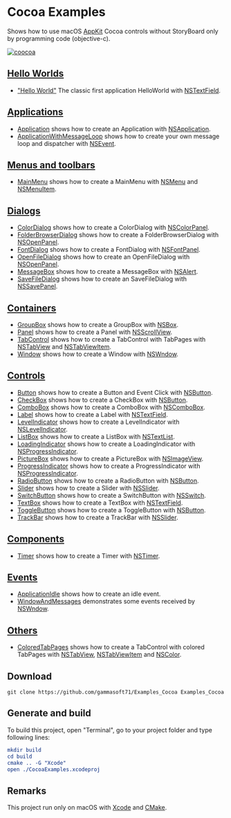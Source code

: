 
# Cocoa Examples

Shows how to use macOS [AppKit](https://developer.apple.com/documentation/appkit/) Cocoa controls without StoryBoard only by programming code (objective-c).

[![coocoa](docs/Pictures/cocoa_header.png)](https://gammasoft71.wixsite.com/gammasoft/cocoa)

## [Hello Worlds](src/HelloWorlds)

* ["Hello World"](src/HelloWorlds/HelloWorld/README.md) The classic first application HelloWorld with [NSTextField](https://developer.apple.com/documentation/appkit/nstextfield/).

## [Applications](src/Applications/README.md)

* [Application](src/Applications/Application/README.md) shows how to create an Application with [NSApplication](https://developer.apple.com/documentation/appkit/nsapplication/).
* [ApplicationWithMessageLoop](src/Applications/ApplicationWithMessageLoop/README.md) shows how to create your own message loop and dispatcher with [NSEvent](https://developer.apple.com/documentation/appkit/nsevent/).

## [Menus and toolbars](src/MenusAndTooolbars)

* [MainMenu](src/MenusAndToolbars/MainMenu/README.md) shows how to create a MainMenu with [NSMenu](https://developer.apple.com/documentation/appkit/nsmenu/) and [NSMenuItem](https://developer.apple.com/documentation/appkit/nsmenuitem/).

## [Dialogs](src/Dialogs/README.md)

* [ColorDialog](src/Dialogs/ColorDialog/README.md) shows how to create a ColorDialog with [NSColorPanel](https://developer.apple.com/documentation/appkit/nscolorpanel/).
* [FolderBrowserDialog](src/Dialogs/FolderBrowserDialog/README.md) shows how to create a FolderBrowserDialog with [NSOpenPanel](https://developer.apple.com/documentation/appkit/nsopenpanel/).
* [FontDialog](src/Dialogs/FontDialog/README.md) shows how to create a FontDialog with [NSFontPanel](https://developer.apple.com/documentation/appkit/nsfontpanel/).
* [OpenFileDialog](src/Dialogs/OpenFileDialog/README.md) shows how to create an OpenFileDialog with [NSOpenPanel](https://developer.apple.com/documentation/appkit/nsopenpanel/).
* [MessageBox](src/Dialogs/MessageBox/README.md) shows how to create a MessageBox with [NSAlert](https://developer.apple.com/documentation/appkit/nsalert/).
* [SaveFileDialog](src/Dialogs/SaveFileDialog/README.md) shows how to create an SaveFileDialog with [NSSavePanel](https://developer.apple.com/documentation/appkit/nssavepanel/).

## [Containers](src/Containers/README.md)

* [GroupBox](src/Containers/GroupBox/README.md) shows how to create a GroupBox with [NSBox](https://developer.apple.com/documentation/appkit/nsbox/).
* [Panel](src/Containers/Panel/README.md) shows how to create a Panel with [NSScrollView](https://developer.apple.com/documentation/appkit/nsscrollview/).
* [TabControl](src/Containers/TabControl/README.md) shows how to create a TabControl with TabPages with [NSTabView](https://developer.apple.com/documentation/appkit/nstabview/) and [NSTabViewItem](https://developer.apple.com/documentation/appkit/nstabviewitem/).
* [Window](src/Containers/Window/README.md) shows how to create a Window with [NSWndow](https://developer.apple.com/documentation/appkit/nswindow/).

## [Controls](src/Controls/README.md)

* [Button](src/Controls/Button/README.md) shows how to create a Button and Event Click with [NSButton](https://developer.apple.com/documentation/appkit/nsbutton/).
* [CheckBox](src/Controls/CheckBox/README.md) shows how to create a CheckBox with [NSButton](https://developer.apple.com/documentation/appkit/nsbutton/).
* [ComboBox](src/Controls/ComboBox/README.md) shows how to create a ComboBox with [NSComboBox](https://developer.apple.com/documentation/appkit/nscombobox/).
* [Label](src/Controls/Label/README.md) shows how to create a Label with [NSTextField](https://developer.apple.com/documentation/appkit/nstextfield/).
* [LevelIndicator](src/Controls/LevelIndicator/README.md) shows how to create a LevelIndicator with [NSLevelIndicator](https://developer.apple.com/documentation/appkit/nslevelindicator/).
* [ListBox](src/Controls/ListBox/README.md) shows how to create a ListBox with [NSTextList](https://developer.apple.com/documentation/uikit/nstextlist/).
* [LoadingIndicator](src/Controls/LoadingIndicator/README.md) shows how to create a LoadingIndicator with [NSProgressIndicator](https://developer.apple.com/documentation/appkit/nsprogressindicator/).
* [PictureBox](src/Controls/PictureBox/README.md) shows how to create a PictureBox with [NSImageView](https://developer.apple.com/documentation/appkit/nsimageview/).
* [ProgressIndicator](src/Controls/ProgressIndicator/README.md) shows how to create a ProgressIndicator with [NSProgressIndicator](https://developer.apple.com/documentation/appkit/nsprogressindicator/).
* [RadioButton](src/Controls/RadioButton/README.md) shows how to create a RadioButton with [NSButton](https://developer.apple.com/documentation/appkit/nsbutton/).
* [Slider](src/Controls/Slider/README.md) shows how to create a Slider with [NSSlider](https://developer.apple.com/documentation/appkit/nsslider/).
* [SwitchButton](src/Controls/SwitchButton/README.md) shows how to create a SwitchButton with [NSSwitch](https://developer.apple.com/documentation/appkit/nsswitch/).
* [TextBox](src/Controls/TextBox/README.md) shows how to create a TextBox with [NSTextField](https://developer.apple.com/documentation/appkit/nstextfield/).
* [ToggleButton](src/Controls/ToggleButton/README.md) shows how to create a ToggleButton with [NSButton](https://developer.apple.com/documentation/appkit/nsbutton/).
* [TrackBar](src/Controls/TrackBar/README.md) shows how to create a TrackBar with [NSSlider](https://developer.apple.com/documentation/appkit/nsslider/).

## [Components](src/Components/README.md)

* [Timer](src/Components/Timer/README.md) shows how to create a Timer with [NSTimer](https://developer.apple.com/documentation/foundation/nstimer/).

## [Events](src/Events)

* [ApplicationIdle](src/Events/ApplicationIdle/README.md) shows how to create an idle event.
* [WindowAndMessages](src/Events/WindowAndMessages/README.md) demonstrates some events received by [NSWndow](https://developer.apple.com/documentation/appkit/nswindow/).

## [Others](src/Others)

* [ColoredTabPages](src/Others/ColoredTabPages/README.md) shows how to create a TabControl with colored TabPages with [NSTabView](https://developer.apple.com/documentation/appkit/nstabview/), [NSTabViewItem](https://developer.apple.com/documentation/appkit/nstabviewitem/) and [NSColor](https://developer.apple.com/documentation/appkit/nscolor/).

## Download

``` shell
git clone https://github.com/gammasoft71/Examples_Cocoa Examples_Cocoa
```

## Generate and build

To build this project, open "Terminal", go to your project folder and type following lines:

``` cmake
mkdir build
cd build
cmake .. -G "Xcode"
open ./CocoaExamples.xcodeproj
```

## Remarks

This project run only on macOS with [Xcode](https://developer.apple.com/xcode) and [CMake](https://cmake.org).
